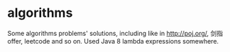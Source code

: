 # algorithms
Some algorithms problems' solutions, including like in http://poj.org/, 剑指offer, leetcode and so on. Used Java 8 lambda expressions somewhere.


